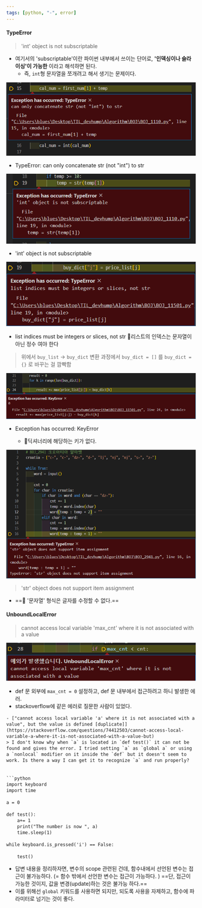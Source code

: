 ```yaml
---
tags: [python, "-", error]
---
```


#### TypeError
> 'int' object is not subscriptable
- 여기서의 'subscriptable'이란 파이썬 내부에서 쓰이는 단어로, **'인덱싱이나 슬라이싱'이 가능한** 이라고 해석하면 된다. 
	- 즉, `int`형 문자열을 쪼개려고 해서 생기는 문제이다.


![](assets/Python%20error.png)

-   TypeError: can only concatenate str (not "int") to str
    
![](assets/Python%20error-1.png)
-   'int' object is not subscriptable
    

![](assets/Python%20error-2.png)
-   list indices must be integers or slices, not str 📌리스트의 인덱스는 문자열이 아닌 정수 여야 한다
    

> 위에서 `buy_list` -> `buy_dict` 변환 과정에서 `buy_dict = []` 를 `buy_dict = {}` 로 바꾸는 걸 깜빡함

![](assets/Python%20error-3.png)
-   Exception has occurred: KeyError
    
    -   📌딕셔너리에 해당하는 키가 없다.
        
![](assets/Python%20error-4.png)
>  'str' object does not support item assignment  
- ==📌 '문자열' 형식은 글자를 수정할 수 없다.==

#### UnboundLocalError
> cannot access local variable 'max_cnt' where it is not associated with a value

![](assets/Python%20error-5.png)
- def 문 외부에 `max_cnt = 0` 설정하고, def 문 내부에서 접근하려고 하니 발생한 에러.
- stackoverflow에 같은 에러로 질문한 사람이 있었다. 

```ad-question
- ["cannot access local variable 'a' where it is not associated with a value", but the value is defined [duplicate]](https://stackoverflow.com/questions/74412503/cannot-access-local-variable-a-where-it-is-not-associated-with-a-value-but)
> I don't know why when `a` is located in `def test()` it can not be found and gives the error. I tried setting `a` as `global a` or using a `nonlocal` modifier on it inside the `def` but it doesn't seem to work. Is there a way I can get it to recognize `a` and run properly?


```python
import keyboard
import time

a = 0

def test():
	a+= 1
	print("The number is now ", a)
	time.sleep(1)

while keyboard.is_pressed('i') == False:
	
	test()

```

- 답변 내용을 정리하자면, 변수의 scope 관련된 건데, 함수내에서 선언된 변수는 접근이 불가능하다. (= 함수 밖에서 선언한 변수는 접근이 가능하다. ) ==단, 접근이 가능한 것이지, 값을 변경(update)하는 것은 불가능 하다.==
- 이를 위해선 `global` 키워드를 사용하면 되지만, 되도록 사용을 자제하고, 함수에 파라미터로 넘기는 것이 좋다. 